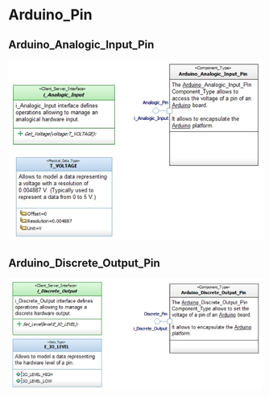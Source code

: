 # Arduino_Pin

## Arduino_Analogic_Input_Pin
![](/doc/CD_Arduino_Analogic_Input_Pin.jpg)

## Arduino_Discrete_Output_Pin
![](/doc/CD_Arduino_Discrete_Output_Pin.jpg)
